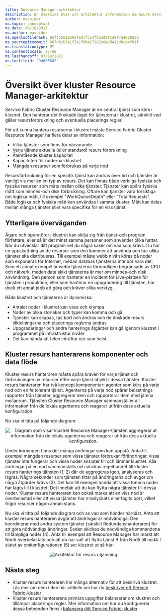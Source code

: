 ```yaml
---
title: Resource Manager-arkitektur
description: En översikt över och arkitektur information om Azure Service Fabric Cluster Resource Manager-tjänsten.
author: masnider
ms.topic: conceptual
ms.date: 08/18/2017
ms.author: masnider
ms.openlocfilehash: 0aff55810508fedcf354fba3d9fca9f7a402029b
ms.sourcegitcommit: 867cb1b7a1f3a1f0b427282c648d411d0ca4f81f
ms.translationtype: MT
ms.contentlocale: sv-SE
ms.lasthandoff: 03/19/2021
ms.locfileid: "94685842"
---
```

# <a name="cluster-resource-manager-architecture-overview"></a>Översikt över kluster Resource Manager-arkitektur
Service Fabric Cluster Resource Manager är en central tjänst som körs i klustret. Den hanterar det önskade läget för tjänsterna i klustret, särskilt vad gäller resursförbrukning och eventuella placerings regler. 

För att kunna hantera resurserna i klustret måste Service Fabric Cluster Resource Manager ha flera delar av information:

- Vilka tjänster som finns för närvarande
- Varje tjänsts aktuella (eller standard) resurs förbrukning 
- Återstående kluster kapacitet 
- Kapaciteten för noderna i klustret 
- Mängden resurser som förbrukas på varje nod

Resursförbrukning för en specifik tjänst kan ändras över tid och tjänster är vanligt vis mer än en typ av resurs. Det kan finnas både verkliga fysiska och fysiska resurser som mäts mellan olika tjänster. Tjänster kan spåra fysiska mått som minnes-och disk förbrukning. Oftare kan tjänster vara försiktiga om logiska mått, till exempel "WorkQueueDepth" eller "TotalRequests". Både logiska och fysiska mått kan användas i samma kluster. Mått kan delas mellan många tjänster eller vara specifika för en viss tjänst.

## <a name="other-considerations"></a>Ytterligare överväganden
Ägare och operatörer i klustret kan skilja sig från tjänst-och program författare, eller så är det minst samma personer som använder olika hattar. När du utvecklar ditt program vet du några saker om vad som krävs. Du har en uppskattning av de resurser som den kommer att använda och hur olika tjänster ska distribueras. Till exempel måste webb nivån köras på noder som exponeras för Internet, medan databas tjänsterna inte bör vara det. Som ett annat exempel är webb tjänsterna förmodligen begränsade av CPU och nätverk, medan data skikt tjänsterna är mer om minnes-och disk användning. Den person som hanterar en incident för Live-platsen för tjänsten i produktion, eller som hanterar en uppgradering till tjänsten, har dock ett annat jobb att göra och kräver olika verktyg. 

Både klustret och tjänsterna är dynamiska:

- Antalet noder i klustret kan växa och krympa
- Noder av olika storlekar och typer kan komma och gå
- Tjänster kan skapas, tas bort och ändras och de önskade resurs tilldelningarna och placerings reglerna ändras
- Uppgraderingar och andra hanterings åtgärder kan gå igenom klustret i programmet på infrastruktur nivåer
- Det kan hända att felen inträffar när som helst.

## <a name="cluster-resource-manager-components-and-data-flow"></a>Kluster resurs hanterarens komponenter och data flöde
Kluster resurs hanteraren måste spåra kraven för varje tjänst och förbrukningen av resurser efter varje tjänst objekt i dessa tjänster. Kluster resurs hanteraren har två koncept komponenter: agenter som körs på varje nod och en feltolerant tjänst. Agenterna på varje nod spårar belastnings rapporter från tjänster, aggregerar dem och rapporterar dem med jämna mellanrum. Tjänsten Cluster Resource Manager sammanställer all information från de lokala agenterna och reagerar utifrån dess aktuella konfiguration.

Nu ska vi titta på följande diagram:

<center>

![Diagram som visar klustret Resource Manager-tjänsten aggregerar all information från de lokala agenterna och reagerar utifrån dess aktuella konfiguration.][Image1]
</center>

Under körningen finns det många ändringar som kan uppstå. Anta till exempel mängden resurser som vissa tjänster förbrukar förändringar, vissa tjänster inte fungerar och vissa noder ansluter till och lämnar klustret. Alla ändringar på en nod sammanställs och skickas regelbundet till kluster resurs hanterings tjänsten (1, 2) där de aggregeras igen, analyseras och lagras. Några sekunder som tjänsten tittar på ändringarna och avgör om några åtgärder krävs (3). Det kan till exempel hända att vissa tomma noder har lagts till i klustret. Det innebär att du kan flytta några tjänster till dessa noder. Kluster resurs hanteraren kan också märka att en viss nod är överbelastad eller att vissa tjänster har misslyckats eller tagits bort, vilket frigör resurser någon annan stans.

Nu ska vi titta på följande diagram och se vad som händer härnäst. Anta att kluster resurs hanteraren avgör att ändringar är nödvändiga. Den koordinerar med andra system tjänster (särskilt Redundanshanteraren) för att göra nödvändiga ändringar. Sedan skickas de nödvändiga kommandona till lämpliga noder (4). Anta till exempel att Resource Manager har märkt att Nod5 överbelastats och att du har valt att flytta tjänst B från Nod5 till nod4. I slutet av omkonfigurationen (5) ser klustret ut så här:

<center>

![Arkitektur för resurs utjämning][Image2]
</center>

## <a name="next-steps"></a>Nästa steg
- Kluster resurs hanteraren har många alternativ för att beskriva klustret. Läs mer om dem i den här artikeln om hur du [beskriver ett Service Fabric-kluster](./service-fabric-cluster-resource-manager-cluster-description.md)
- Kluster resurs hanterarens primära uppgifter balanserar om klustret och tillämpar placerings regler. Mer information om hur du konfigurerar dessa beteenden finns i [balansera ditt Service Fabric-kluster](./service-fabric-cluster-resource-manager-balancing.md)

[Image1]:./media/service-fabric-cluster-resource-manager-architecture/Service-Fabric-Resource-Manager-Architecture-Activity-1.png
[Image2]:./media/service-fabric-cluster-resource-manager-architecture/Service-Fabric-Resource-Manager-Architecture-Activity-2.png
